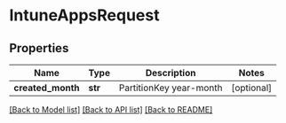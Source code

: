 # IntuneAppsRequest

## Properties
Name | Type | Description | Notes
------------ | ------------- | ------------- | -------------
**created_month** | **str** | PartitionKey year-month | [optional] 

[[Back to Model list]](../README.md#documentation-for-models) [[Back to API list]](../README.md#documentation-for-api-endpoints) [[Back to README]](../README.md)

